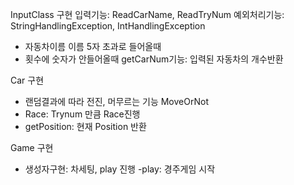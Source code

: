 InputClass 구현
입력기능: ReadCarName, ReadTryNum
예외처리기능: StringHandlingException, IntHandlingException
 - 자동차이름 이름 5자 초과로 들어올때
 - 횟수에 숫자가 안들어올때
getCarNum기능: 입력된 자동차의 개수반환

Car 구현
- 랜덤결과에 따라 전진, 머무르는 기능 MoveOrNot
- Race: Trynum 만큼 Race진행 
- getPosition: 현재 Position 반환

Game 구현
- 생성자구현: 차세팅, play 진행
-play: 경주게임 시작 
